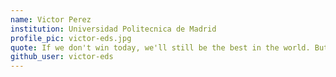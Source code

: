 ```yaml
---
name: Victor Perez
institution: Universidad Politecnica de Madrid
profile_pic: victor-eds.jpg
quote: If we don't win today, we'll still be the best in the world. But, if we do, we'll become legends.
github_user: victor-eds
---
```

